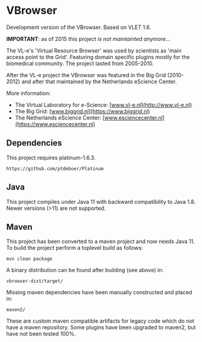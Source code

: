 VBrowser
========

Development version of the VBrowser. 
Based on VLET 1.6.

__IMPORTANT__: as of 2015 this project _is not maintainted anymore_...

The VL-e's 'Virtual Resource Browser' was used by scientists as 'main access point to the Grid'.
Featuring domain specific plugins mostly for the biomedical community.
The project lasted from 2005-2010.

After the VL-e project the VBrowser was featured in the Big Grid (2010-2012) and after that maintained by the
Netherlands eScience Center.

More information:

 - The Virtual Laboratory for e-Science: [www.vl-e.nl](http://www.vl-e.nl)
 - The Big Grid: [www.biggrid.nl](https://www.biggrid.nl)
 - The Netherlands eScience Center: [www.esciencecenter.nl](https://www.esciencecenter.nl)

Dependencies
---

This project requires platinum-1.6.3.

    https://github.com/ptdeboer/Platinum

Java
---
This project compiles under Java 11 with backward compatibility to Java 1.8.\
Newer versions (>11) are not supported.

Maven
---

This project has been converted to a maven project and now needs Java 11.
To build the project perform a toplevel build as follows:

    mvn clean package

A binary distribution can be found after building (see above) in:
    
    vbrowser-dist/target/

Missing maven dependencies have been manually constructed and placed in:
    
    maven2/
    
These are custom maven compatible artifacts for legacy code which do not have a maven repository.
Some plugins have been upgraded to maven2, but have not been tested 100%.
